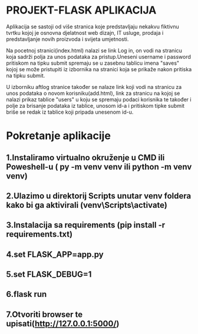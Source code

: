 # PROJEKT-FLASK APLIKACIJA

Aplikacija se sastoji od više stranica koje predstavljaju nekakvu fiktivnu tvrtku kojoj je osnovna djelatnost web dizajn, IT usluge, prodaja i predstavljanje novih proizvoda i svijeta umjetnosti.

Na pocetnoj stranici(index.html) nalazi se link Log in, on vodi na stranicu koja sadrži polja za unos podataka za pristup.Uneseni username i password pritiskom na tipku submit spremaju se u zasebnu tablicu imena "saves" kojoj se može pristupiti iz izbornika na stranici koja se prikaže nakon pritiska na tipku submit. 

U izborniku aftlog stranice također se nalaze link koji vodi na stranicu za unos podataka o novom korisniku(add.html), link za stranicu na kojoj se nalazi prikaz tablice "users" u koju se spremaju podaci korisnika te također i polje za brisanje podataka iz tablice, unosom id-a i pritiskom tipke submit briše se redak iz tablice koji pripada unesenom id-u.

# Pokretanje aplikacije
## 1.Instaliramo virtualno okruženje u CMD ili Poweshell-u ( py -m venv venv ili python -m venv venv)
## 2.Ulazimo u direktorij Scripts unutar venv foldera kako bi ga aktivirali (venv\Scripts\activate)
## 3.Instalacija sa requirements (pip install -r requirements.txt)
## 4.set FLASK_APP=app.py
## 5.set FLASK_DEBUG=1
## 6.flask run
## 7.Otvoriti browser te upisati(http://127.0.0.1:5000/)

